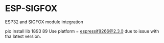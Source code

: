 # ESP-SIGFOX
ESP32 and SIGFOX module integration

pio install lib 1893 89
Use platform = espressif8266@2.3.0 due to issue with tha latest version. 
